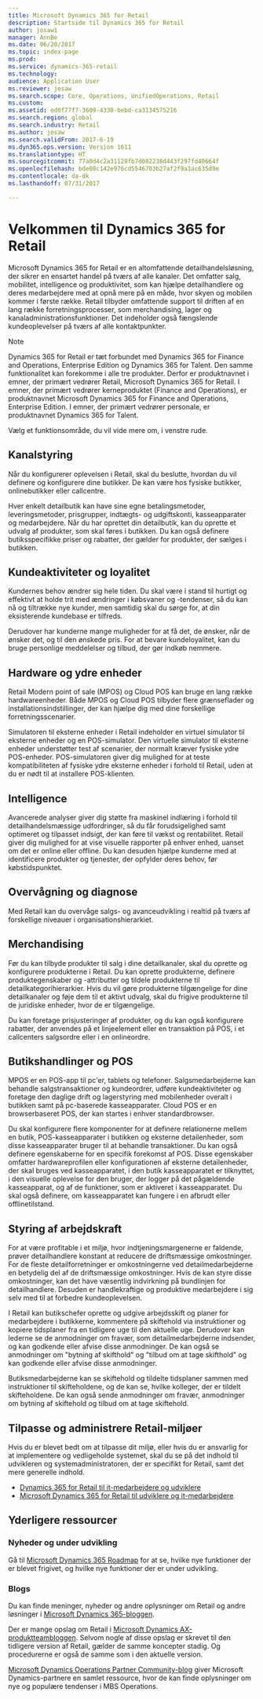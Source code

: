 ```yaml
---
title: Microsoft Dynamics 365 for Retail
description: Startside til Dynamics 365 for Retail
author: josaw1
manager: AnnBe
ms.date: 06/20/2017
ms.topic: index-page
ms.prod: 
ms.service: dynamics-365-retail
ms.technology: 
audience: Application User
ms.reviewer: josaw
ms.search.scope: Core, Operations, UnifiedOperations, Retail
ms.custom: 
ms.assetid: ed0f77f7-3609-4330-bebd-ca3134575216
ms.search.region: global
ms.search.industry: Retail
ms.author: josaw
ms.search.validFrom: 2017-6-19
ms.dyn365.ops.version: Version 1611
ms.translationtype: HT
ms.sourcegitcommit: 77a0d4c2a31128fb7d082238d443f297fd40664f
ms.openlocfilehash: bde08c142e976cd5546703b27af2f9a3ac635d9e
ms.contentlocale: da-dk
ms.lasthandoff: 07/31/2017

---
```


# <a name="welcome-to-dynamics-365-for-retail"></a>Velkommen til Dynamics 365 for Retail

Microsoft Dynamics 365 for Retail er en altomfattende detailhandelsløsning, der sikrer en ensartet handel på tværs af alle kanaler. Det omfatter salg, mobilitet, intelligence og produktivitet, som kan hjælpe detailhandlere og deres medarbejdere med at opnå mere på en måde, hvor skyen og mobilen kommer i første række. Retail tilbyder omfattende support til driften af en lang række forretningsprocesser, som merchandising, lager og kanaladministrationsfunktioner. Det indeholder også fængslende kundeoplevelser på tværs af alle kontaktpunkter.

> [!NOTE] 
> Dynamics 365 for Retail er tæt forbundet med Dynamics 365 for Finance and Operations, Enterprise Edition og Dynamics 365 for Talent. Den samme funktionalitet kan forekomme i alle tre produkter. Derfor er produktnavnet i emner, der primært vedrører Retail, Microsoft Dynamics 365 for Retail. I emner, der primært vedrører kerneproduktet (Finance and Operations), er produktnavnet Microsoft Dynamics 365 for Finance and Operations, Enterprise Edition. I emner, der primært vedrører personale, er produktnavnet Dynamics 365 for Talent. 

Vælg et funktionsområde, du vil vide mere om, i venstre rude.

## <a name="channel-management"></a>Kanalstyring
Når du konfigurerer oplevelsen i Retail, skal du beslutte, hvordan du vil definere og konfigurere dine butikker. De kan være hos fysiske butikker, onlinebutikker eller callcentre.

Hver enkelt detailbutik kan have sine egne betalingsmetoder, leveringsmetoder, prisgrupper, indtægts- og udgiftskonti, kasseapparater og medarbejdere. Når du har oprettet din detailbutik, kan du oprette et udvalg af produkter, som skal føres i butikken. Du kan også definere butiksspecifikke priser og rabatter, der gælder for produkter, der sælges i butikken.

## <a name="clienteling-and-loyalty"></a>Kundeaktiviteter og loyalitet
Kundernes behov ændrer sig hele tiden. Du skal være i stand til hurtigt og effektivt at holde trit med ændringer i købsvaner og -tendenser, så du kan nå og tiltrække nye kunder, men samtidig skal du sørge for, at din eksisterende kundebase er tilfreds.

Derudover har kunderne mange muligheder for at få det, de ønsker, når de ønsker det, og til den ønskede pris. For at bevare kundeloyalitet, kan du bruge personlige meddelelser og tilbud, der gør indkøb nemmere.

## <a name="hardware-and-peripherals"></a>Hardware og ydre enheder
Retail Modern point of sale (MPOS) og Cloud POS kan bruge en lang række hardwareenheder. Både MPOS og Cloud POS tilbyder flere grænseflader og installationsindstillinger, der kan hjælpe dig med dine forskellige forretningsscenarier.

Simulatoren til eksterne enheder i Retail indeholder en virtuel simulator til eksterne enheder og en POS-simulator. Den virtuelle simulator til eksterne enheder understøtter test af scenarier, der normalt kræver fysiske ydre POS-enheder. POS-simulatoren giver dig mulighed for at teste kompatibiliteten af fysiske ydre eksterne enheder i forhold til Retail, uden at du er nødt til at installere POS-klienten.

## <a name="intelligence"></a>Intelligence
Avancerede analyser giver dig støtte fra maskinel indlæring i forhold til detailhandelsmæssige udfordringer, så du får forudsigelighed samt optimeret og tilpasset indsigt, der kan føre til vækst og rentabilitet. Retail giver dig mulighed for at vise visuelle rapporter på enhver enhed, uanset om det er online eller offline. Du kan desuden hjælpe kunderne med at identificere produkter og tjenester, der opfylder deres behov, før købstidspunktet.

## <a name="monitoring-and-diagnosis"></a>Overvågning og diagnose
Med Retail kan du overvåge salgs- og avanceudvikling i realtid på tværs af forskellige niveauer i organisationshierarkiet.

## <a name="merchandising"></a>Merchandising
Før du kan tilbyde produkter til salg i dine detailkanaler, skal du oprette og konfigurere produkterne i Retail. Du kan oprette produkterne, definere produktegenskaber og -attributter og tildele produkterne til detailkategorihierarkier. Hvis du vil gøre produkterne tilgængelige for dine detailkanaler og føje dem til et aktivt udvalg, skal du frigive produkterne til de juridiske enheder, hvor de er tilgængelige.

Du kan foretage prisjusteringer af produkter, og du kan også konfigurere rabatter, der anvendes på et linjeelement eller en transaktion på POS, i et callcenters salgsordre eller i en onlineordre.

## <a name="store-operations-and-pos"></a>Butikshandlinger og POS
MPOS er en POS-app til pc'er, tablets og telefoner. Salgsmedarbejderne kan behandle salgstransaktioner og kundeordrer, udføre kundeaktiviteter og foretage den daglige drift og lagerstyring med mobilenheder overalt i butikken samt på pc-baserede kasseapparater. Cloud POS er en browserbaseret POS, der kan startes i enhver standardbrowser.

Du skal konfigurere flere komponenter for at definere relationerne mellem en butik, POS-kasseapparater i butikken og eksterne detailenheder, som disse kasseapparater bruger til at behandle transaktioner. Du kan også definere egenskaberne for en specifik forekomst af POS. Disse egenskaber omfatter hardwareprofilen eller konfigurationen af eksterne detailenheder, der skal bruges ved kasseapparatet, i den butik kasseapparatet er tilknyttet, i den visuelle oplevelse for den bruger, der logger på det pågældende kasseapparat, og af de funktioner, som er aktiveret i kasseapparatet. Du skal også definere, om kasseapparatet kan fungere i en afbrudt eller offlinetilstand.

## <a name="workforce-management"></a>Styring af arbejdskraft
For at være profitable i et miljø, hvor indtjeningsmargenerne er faldende, prøver detailhandlere konstant at reducere de driftsmæssige omkostninger. For de fleste detailforretninger er omkostningerne ved detailmedarbejderne en betydelig del af de driftsmæssige omkostninger. Hvis de kan styre disse omkostninger, kan det have væsentlig indvirkning på bundlinjen for detailhandlere. Desuden er handlekraftige og produktive medarbejdere i sig selv med til at forbedre kundeoplevelsen.

I Retail kan butikschefer oprette og udgive arbejdsskift og planer for medarbejdere i butikkerne, kommentere på skiftehold via instruktioner og kopiere tidsplaner fra en tidligere uge til den aktuelle uge. Derudover kan lederne se de anmodninger om fravær, som detailmedarbejderne indsender, og kan godkende eller afvise disse anmodninger. De kan også se anmodninger om "bytning af skifthold" og "tilbud om at tage skifthold" og kan godkende eller afvise disse anmodninger.

Butiksmedarbejderne kan se skiftehold og tildelte tidsplaner sammen med instruktioner til skifteholdene, og de kan se, hvilke kolleger, der er tildelt skifteholdene. De kan også sende anmodninger om fravær, anmodninger om bytning af skiftehold og tilbud om at tage skiftehold.

## <a name="customize-and-administer-retail-environments"></a>Tilpasse og administrere Retail-miljøer
Hvis du er blevet bedt om at tilpasse dit miljø, eller hvis du er ansvarlig for at implementere og vedligeholde systemet, skal du se på det indhold til udvikleren og systemadministratoren, der er specifikt for Retail, samt det mere generelle indhold.

- [Dynamics 365 for Retail til it-medarbejdere og udviklere](dev-itpro/dev-retail-home-page.md)
- [Microsoft Dynamics 365 for Retail til udviklere og it-medarbejdere](/dynamics365/unified-operations/dev-itpro/dev-tools/developer-home-page)

## <a name="additional-resources"></a>Yderligere ressourcer
### <a name="whats-new-and-in-development"></a>Nyheder og under udvikling
Gå til [Microsoft Dynamics 365 Roadmap](https://roadmap.dynamics.com/) for at se, hvilke nye funktioner der er blevet frigivet, og hvilke nye funktioner der er under udvikling.

### <a name="blogs"></a>Blogs
Du kan finde meninger, nyheder og andre oplysninger om Retail og andre løsninger i [Microsoft Dynamics 365-bloggen](https://community.dynamics.com/b/msftdynamicsblog).

Der er mange opslag om Retail i [Microsoft Dynamics AX-produktteambloggen](https://blogs.msdn.microsoft.com/dax/). Selvom nogle af disse opslag er skrevet til den tidligere version af Retail, gælder de samme koncepter stadig. Og procedurerne er også de samme som i den aktuelle version.

[Microsoft Dynamics Operations Partner Community-blog](https://community.dynamics.com/partner/b/operationspartnercommunityblog) giver Microsoft Dynamics-partnere en samlet ressource, hvor de kan finde oplysninger om nye og populære tendenser i MBS Operations.

